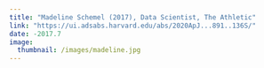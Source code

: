 ```yaml
---
title: "Madeline Schemel (2017), Data Scientist, The Athletic"
link: "https://ui.adsabs.harvard.edu/abs/2020ApJ...891..136S/"
date: -2017.7
image: 
  thumbnail: /images/madeline.jpg
---
```



